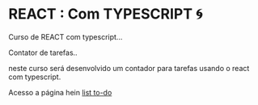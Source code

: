 # REACT : Com TYPESCRIPT :cyclone:

Curso de REACT com typescript...

Contator de tarefas..

neste curso será desenvolvido um contador para tarefas usando o react com typescript.

Acesso a página hein [list to-do](https://tranquil-garden-45649.herokuapp.com/contato)